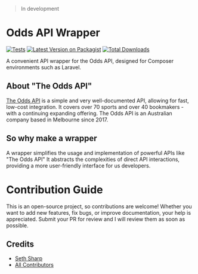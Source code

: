 > In development

# Odds API Wrapper

[![Tests](https://github.com/SethSharp/odds-api/actions/workflows/testing.yml/badge.svg)](https://github.com/SethSharp/odds-api/actions/workflows/testing.yml)
[![Latest Version on Packagist](https://img.shields.io/packagist/v/sethsharp/odds-api.svg?style=flat-square)](https://packagist.org/packages/sethsharp/odds-api)
[![Total Downloads](https://img.shields.io/packagist/dt/sethsharp/odds-api.svg?style=flat-square)](https://packagist.org/packages/sethsharp/odds-api)


A convenient API wrapper for the Odds API, designed for Composer environments such as Laravel.

## About "The Odds API"
[The Odds API](https://the-odds-api.com/) is a simple and very well-documented API, allowing for fast, low-cost integration. It covers over 70 sports and over 40 bookmakers - with a continuing expanding offering. The Odds API is an Australian company based in Melbourne since 2017.

## So why make a wrapper
A wrapper simplifies the usage and implementation of powerful APIs like "The Odds API" It abstracts the complexities of direct API interactions, providing a more user-friendly interface for us developers.

# Contribution Guide
This is an open-source project, so contributions are welcome! Whether you want to add new features, fix bugs, or improve documentation, your help is appreciated. Submit your PR for review and I will review them as soon as possible.

## Credits
- [Seth Sharp](https://github.com/SethSharp)
- [All Contributors](https://github.com/SethSharp/odds-api/graphs/contributors)
    
